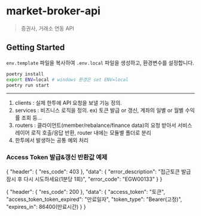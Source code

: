 # market-broker-api

> 증권사, 거래소 연동 API

## Getting Started

`env.template` 파일을 복사하여 `.env.local` 파일을 생성하고, 환경변수를 설정합니다.

```bash
poetry install
export ENV=local # windows 환경은 set ENV=local
poetry run start
```

--- 

1. clients : 실제 한투에 API 요청을 보낼 기능 정의.
2. services : 비즈니스 로직을 정의. ex) 토큰 발급 or 갱신, 계좌의 일별 or 월별 수익률 조회 등...
3. routers : 클라이언트(member/rebalance/finance data)의 요청 받아서 서비스 레이어 로직 호출/응답 반환, router 내에는 모듈별 폴더로 분리
4. 한투에서 발생하는 공통 예외 처리



### Access Token 발급&갱신 반환값 예제

{
  "header": {
    "res_code": 403
  },
  "data": {
    "error_description": "접근토큰 발급 잠시 후 다시 시도하세요(1분당 1회)",
    "error_code": "EGW00133"
  }
}



{
  "header": {
    "res_code": 200
  },
  "data": {
    "access_token": "토큰",
    "access_token_token_expired": "만료일자",
    "token_type": "Bearer(고정)",
    "expires_in": 86400(만료시간)
  }
}